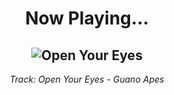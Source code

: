 <div align="center"> 
<h1>Now Playing...</h1>

![Open Your Eyes](https://i.scdn.co/image/ab67616d00001e0290de79652ab78e4954dd7a8f)
--
_<p>Track: Open Your Eyes - Guano Apes </p>_
</div>
